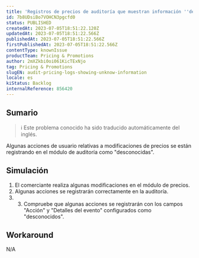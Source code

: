 ```yaml
---
title: 'Registros de precios de auditoría que muestran información ''desconocida''.'
id: 7b8UDsiBo7VOHCN3pgcfd0
status: PUBLISHED
createdAt: 2023-07-05T18:51:22.120Z
updatedAt: 2023-07-05T18:51:22.566Z
publishedAt: 2023-07-05T18:51:22.566Z
firstPublishedAt: 2023-07-05T18:51:22.566Z
contentType: knownIssue
productTeam: Pricing & Promotions
author: 2mXZkbi0oi061KicTExNjo
tag: Pricing & Promotions
slugEN: audit-pricing-logs-showing-unknow-information
locale: es
kiStatus: Backlog
internalReference: 856420
---
```


## Sumario

>ℹ️ Este problema conocido ha sido traducido automáticamente del inglés.


Algunas acciones de usuario relativas a modificaciones de precios se están registrando en el módulo de auditoría como "desconocidas".


##

## Simulación



1. El comerciante realiza algunas modificaciones en el módulo de precios.
2. Algunas acciones se registrarán correctamente en la auditoría.
3. 3. Compruebe que algunas acciones se registrarán con los campos "Acción" y "Detalles del evento" configurados como "desconocidos".



## Workaround


N/A





